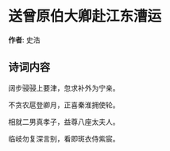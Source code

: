 # 送曾原伯大卿赴江东漕运

**作者**: 史浩

## 诗词内容

阔步骎骎上要津，忽求补外为宁亲。

不贪农扈登卿月，正喜秦淮拥使轮。

相就二男真孝子，益尊八座太夫人。

临岐勿复深言别，看即斑衣侍紫宸。

